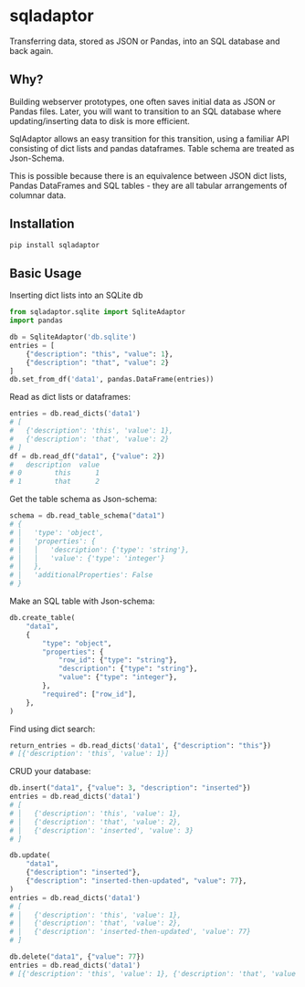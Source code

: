 # sqladaptor

Transferring data, stored as JSON or Pandas, into an SQL database and back again.

## Why?

Building webserver prototypes, one often saves initial data as JSON or Pandas files.
Later, you will want to transition to an SQL database where
updating/inserting data to disk is more efficient. 

SqlAdaptor allows an easy transition for this transition, using a
familiar API consisting of dict lists and pandas dataframes. Table schema 
are treated as Json-Schema.

This is possible
because there is an equivalence between JSON dict lists, Pandas DataFrames
and SQL tables - they are all tabular arrangements of columnar data.

## Installation

```bash
pip install sqladaptor
```

## Basic Usage

Inserting dict lists into an SQLite db

```python
from sqladaptor.sqlite import SqliteAdaptor
import pandas

db = SqliteAdaptor('db.sqlite')
entries = [
    {"description": "this", "value": 1},
    {"description": "that", "value": 2}
]
db.set_from_df('data1', pandas.DataFrame(entries))
```

Read as dict lists or dataframes:
```python
entries = db.read_dicts('data1')
# [
#   {'description': 'this', 'value': 1}, 
#   {'description': 'that', 'value': 2}
# ]
df = db.read_df("data1", {"value": 2})
#   description  value
# 0        this      1
# 1        that      2
```

Get the table schema as Json-schema:
```python
schema = db.read_table_schema("data1")
# {
# │   'type': 'object',
# │   'properties': {
# │   │   'description': {'type': 'string'},
# │   │   'value': {'type': 'integer'}
# │   },
# │   'additionalProperties': False
# }
```

Make an SQL table with Json-schema:
```python
db.create_table(
    "data1",
    {
        "type": "object",
        "properties": {
            "row_id": {"type": "string"},
            "description": {"type": "string"},
            "value": {"type": "integer"},
        },
        "required": ["row_id"],
    },
)
```

Find using dict search:
```python
return_entries = db.read_dicts('data1', {"description": "this"})
# [{'description': 'this', 'value': 1}]
```

CRUD your database:
```python
db.insert("data1", {"value": 3, "description": "inserted"})
entries = db.read_dicts('data1')
# [
# │   {'description': 'this', 'value': 1},
# │   {'description': 'that', 'value': 2},
# │   {'description': 'inserted', 'value': 3}
# ]

db.update(
    "data1",
    {"description": "inserted"},
    {"description": "inserted-then-updated", "value": 77},
)
entries = db.read_dicts('data1')
# [
# │   {'description': 'this', 'value': 1},
# │   {'description': 'that', 'value': 2},
# │   {'description': 'inserted-then-updated', 'value': 77}
# ]

db.delete("data1", {"value": 77})
entries = db.read_dicts('data1')
# [{'description': 'this', 'value': 1}, {'description': 'that', 'value': 2}]
```

